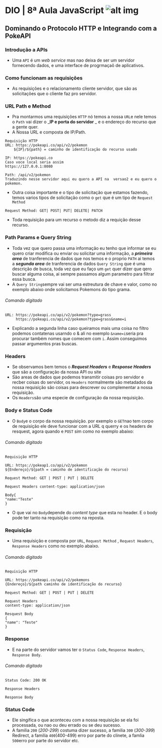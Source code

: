 # DIO | 8ª Aula JavaScript ![alt img](https://i.imgur.com/h3RKN7J.png)
## Dominando o Protocolo HTTP e Integrando com a PokeAPI
### Introdução a APIs
- Uma `API` é um _web service_ mas nao deixa de ser um servidor fornecendo dados, e uma interface de progrmaçaõ de aplicativos.
### Como funcionam as requisições
- As requisições e o relacionamento cliente servidor, que são as solicitações que o cliente faz pro servidor.
### URL Path e Method
- Pra montarmos uma requisições `HTTP` nó temos a nossa `URL`e nele temos o `Path` vai dizer o _**IP e porta do servidor** _ e o endereço do recurso que a gente quer.
- A Nossa URL e composta de IP/Path.
```
Requisição HTTP
URL: https://pokeapi.co/api/v2/pokemon
    ${IP}/${path} = caminho de identificação do recurso usado

IP: https://pokeapi.co
Caso voce local seria assim
https://127.0.0.1:8080

Path: /api/v2/pokemon
Traduzindo nesse servidor aqui eu quero a API na  versao2 e eu quero o pokemon.
```
- Outra coisa importante e o tipo de solicitação que estamos fazendo, temos varios tipos de solicitação como o `get` que é um tipo de `Request Method`
```
Request Method: GET| POST| PUT| DELETE| PATCH
```
- Toda requisição para um recurso o metodo diz a requição desse recurso.
### Path Params e Query String
- Toda vez que quero passa uma informação eu tenho que informar se eu quero criar modifica ou enviar ou solicitar uma informação, a _**primeira area**_ de tranferencia de dados que nos temos e o proprio `PATH` ai temos a _**segunda area**_ de tranferencia de dados `Query String` que é uma descrição de busca, toda vez que eu faço um `get` quer dizer que qero buscar alguma coisa, ai sempre passamos algum parametro para filtrar essa busca. 
- A `Query String`sempre vai ser uma estreutura de chave e valor, como no exemplo abaixo onde solicitamos Pokemons do tipo grama.
###### Comando digitado
```
URL: https://pokeapi.co/api/v2/pokemon?type=grass
     https://pokeapi.co/api/v2/pokemon?type=grass&name=i  
```
- Explicando a segunda linha caso queiramos mais uma coisa no filtro podemos contatenas usarndo o & ali no exemplo `&name=i`seria pra procurar também nomes que comecem com `i`.
Assim conseguimos passar argumentos pras buscas.
### Headers
- Se observamos bem temos o _**Request Headers**_ e _**Response Headers**_ que são a configuração da nossa API ou site 
- São areas de dados que podemos transmitir coisas pro servidor e recber coisas do servidor, os `Headers` normalmente são metadados da nossa requisição são coisas para descrever ou complementar a nossa requisição. 
- Os `Headers`são uma especie de configuração da nossa requisição.
### Body e Status Code
- O `Body`e o corpo da nossa requisição. por exemplo o `GET`nao tem corpo de requisição ele deve funcionar com a URL q  querry e os headers de resquest, agora quando e `POST` sim como no exemplo abaixo:
###### Comando digitado
```
Requisição HTTP 

URL: https://pokeap1.co/api/v2/pokemon 
${Endereço}/${path = caminho de identificação do recurso) 

Request Method: GET | POST | PUT | DELETE 

Request Headers content-type: application/json 

Body{
"name:"Teste"
} 
```
- O que vai no `Body`depende do _content type_ que esta no header. E o body pode ter tanto na requisição como na reposta.

### Requisição
- Uma requisição e composta por `URL`, `Request Method` , `Request Headers`, `Response Headers` como no exemplo abaixo.
###### Comando digitado
``` 
Requisição HTTP

URL: https://pokeapi.co/api/v2/pokemons
{Endereço}/${path caminho de identificação do recurso}

Request Method: GET | POST | PUT | DELETE

Request Headers
content-type: application/json

Resquest Body
{
"name": "Teste"
}
```
### Response
- E na parte do servidor vamos ter o `Status Code`, `Response Headers`, `Response Body`.
###### Comando digitado
```
Status Code: 200 OK

Response Headers

Response Body
```

### Status Code
- Ele singifica o que aconteceu com a nossa requisição se ela foi processada, ou nao  ou deu errado ou se deu sucesso.
- A familia `200` (_200-299_) costuma dizer sucesso, a familia `300` (_300-399_) Redirect, a familia `400`(400-499) erro por parte do clinete, a famlia `500`erro por parte do servidor etc.
